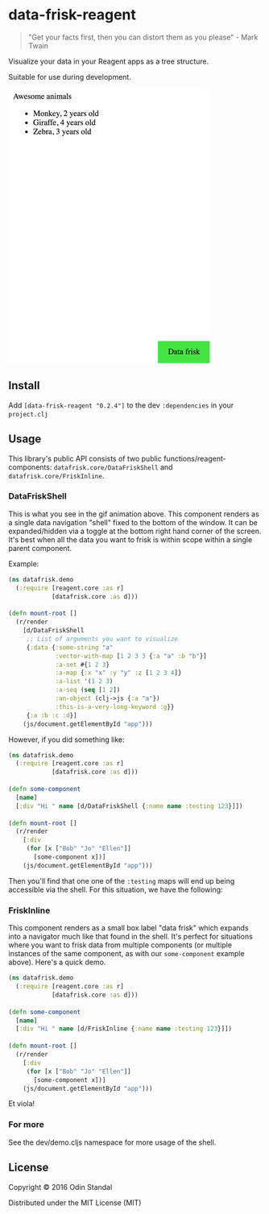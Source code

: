 # data-frisk-reagent

> "Get your facts first, then you can distort them as you please" - Mark Twain

Visualize your data in your Reagent apps as a tree structure.

Suitable for use during development.

<img src="data-frisk.gif">

## Install

Add `[data-frisk-reagent "0.2.4"]` to the dev `:dependencies` in your `project.clj`

## Usage

This library's public API consists of two public functions/reagent-components: `datafrisk.core/DataFriskShell` and `datafrisk.core/FriskInline`. 


### DataFriskShell

This is what you see in the gif animation above. This component renders as a single data navigation "shell" fixed to the bottom of the window. It can be expanded/hidden via a toggle at the bottom right hand corner of the screen. It's best when all the data you want to frisk is within scope within a single parent component.

Example:

```clojure
(ns datafrisk.demo
  (:require [reagent.core :as r]
            [datafrisk.core :as d]))

(defn mount-root []
  (r/render
    [d/DataFriskShell
     ;; List of arguments you want to visualize
     {:data {:some-string "a"
             :vector-with-map [1 2 3 3 {:a "a" :b "b"}]
             :a-set #{1 2 3}
             :a-map {:x "x" :y "y" :z [1 2 3 4]}
             :a-list '(1 2 3)
             :a-seq (seq [1 2])
             :an-object (clj->js {:a "a"})
             :this-is-a-very-long-keyword :g}}
     {:a :b :c :d}]
    (js/document.getElementById "app")))
```

However, if you did something like:

```clojure
(ns datafrisk.demo
  (:require [reagent.core :as r]
            [datafrisk.core :as d]))
            
(defn some-component
  [name]
  [:div "Hi " name [d/DataFriskShell {:name name :testing 123}]])

(defn mount-root []
  (r/render
    [:div
     (for [x ["Bob" "Jo" "Ellen"]]
       [some-component x])]
    (js/document.getElementById "app")))
```

Then you'll find that one one of the `:testing` maps will end up being accessible via the shell.
For this situation, we have the following:


### FriskInline

This component renders as a small box label "data frisk" which expands into a navigator much like that found in the shell. It's perfect for situations where you want to frisk data from multiple components (or multiple instances of the same component, as with our `some-component` example above). Here's a quick demo.


```clojure
(ns datafrisk.demo
  (:require [reagent.core :as r]
            [datafrisk.core :as d]))
            
(defn some-component
  [name]
  [:div "Hi " name [d/FriskInline {:name name :testing 123}]])

(defn mount-root []
  (r/render
    [:div
     (for [x ["Bob" "Jo" "Ellen"]]
       [some-component x])]
    (js/document.getElementById "app")))
```

Et viola!


### For more

See the dev/demo.cljs namespace for more usage of the shell.


## License

Copyright © 2016 Odin Standal

Distributed under the MIT License (MIT)
